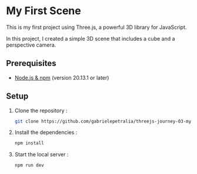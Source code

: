 # My First Scene

This is my first project using Three.js, a powerful 3D library for JavaScript. 

In this project, I created a simple 3D scene that includes a cube and a perspective camera.

## Prerequisites

- [Node.js & npm](https://nodejs.org/en/download) (version 20.13.1 or later)

## Setup

1. Clone the repository :

   ```bash
   git clone https://github.com/gabrielepetralia/threejs-journey-03-my-first-scene.git
    ```

2. Install the dependencies :

   ```bash
   npm install
    ```

3. Start the local server :

   ```bash
   npm run dev
    ```